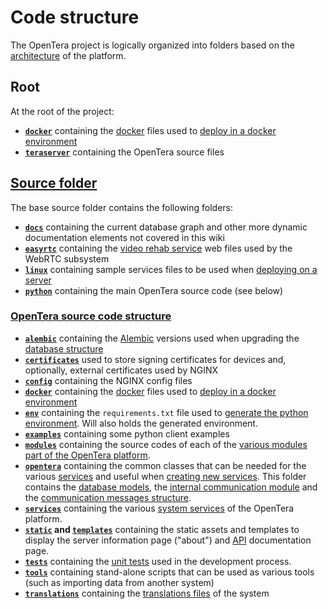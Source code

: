# Code structure
The OpenTera project is logically organized into folders based on the [architecture](../Architecture-Overview) of the platform.

## Root
At the root of the project:
* **[`docker`](https://github.com/introlab/opentera/tree/main/docker)** containing the [docker](https://www.docker.com/) files used to [deploy in a docker environment](../Deployment)
* **[`teraserver`](https://github.com/introlab/opentera/tree/main/teraserver)** containing the OpenTera source files

## [Source folder](https://github.com/introlab/opentera/tree/main/teraserver)
The base source folder contains the following folders:
* **[`docs`](https://github.com/introlab/opentera/tree/main/teraserver/docs)** containing the current database graph and other more dynamic documentation elements not covered in this wiki
* **[`easyrtc`](https://github.com/introlab/opentera/tree/main/teraserver/easyrtc)** containing the [video rehab service](../services/Videorehab-Service) web files used by the WebRTC subsystem
* **[`linux`](https://github.com/introlab/opentera/tree/main/teraserver/linux)** containing sample services files to be used when [deploying on a server](../Deployment)
* **[`python`](https://github.com/introlab/opentera/tree/main/teraserver/python)** containing the main OpenTera source code (see below)

### [OpenTera source code structure](../services/teraserver/TeraServer-Service)
* **[`alembic`](https://github.com/introlab/opentera/tree/main/teraserver/python/alembic)** containing the [Alembic](https://alembic.sqlalchemy.org) versions used when upgrading the [database structure](Database-Structure)
* **[`certificates`](https://github.com/introlab/opentera/tree/main/teraserver/python/certificates)** used to store signing certificates for devices and, optionally, external certificates used by NGINX
* **[`config`](https://github.com/introlab/opentera/tree/main/teraserver/python/config)** containing the NGINX config files
* **[`docker`](https://github.com/introlab/opentera/tree/main/docker)** containing the [docker](https://www.docker.com/) files used to [deploy in a docker environment](../Deployment)
* **[`env`](https://github.com/introlab/opentera/tree/main/teraserver/python/env)** containing the `requirements.txt` file used to [generate the python environment](Developers). Will also holds the generated environment.
* **[`examples`](https://github.com/introlab/opentera/tree/main/teraserver/python/examples)** containing some python client examples
* **[`modules`](https://github.com/introlab/opentera/tree/main/teraserver/python/modules)** containing the source codes of each of the [various modules part of the OpenTera platform](../Architecture-Overview).
* **[`opentera`](https://github.com/introlab/opentera/tree/main/teraserver/python/opentera)** containing the common classes that can be needed for the various [services](../Architecture-Overview) and useful when [creating new services](Service-Creation). This folder contains the [database models](Database-Structure), the [internal communication module](Internal-services-communication-module) and the [communication messages structure](Messages-structure).
* **[`services`](https://github.com/introlab/opentera/tree/main/teraserver/python/services)** containing the various [system services](../Architecture-Overview) of the OpenTera platform.
* **[`static`](https://github.com/introlab/opentera/tree/main/teraserver/python/static) and [`templates`](https://github.com/introlab/opentera/tree/main/teraserver/python/templates)** containing the static assets and templates to display the server information page ("about") and [API](../services/teraserver/api/API) documentation page.
* **[`tests`](https://github.com/introlab/opentera/tree/main/teraserver/python/tests)** containing the [unit tests](Running-tests) used in the development process.
* **[`tools`](https://github.com/introlab/opentera/tree/main/teraserver/python/tools)** containing stand-alone scripts that can be used as various tools (such as importing data from another system)
* **[`translations`](https://github.com/introlab/opentera/tree/main/teraserver/python/translations)** containing the [translations files](Translations) of the system

